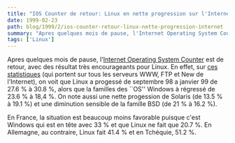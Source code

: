 ```yaml
---
title: "IOS Counter de retour: Linux en nette progression sur l'Internet"
date: 1999-02-23
path: blog/1999/2/ios-counter-retour-linux-nette-progression-internet
summary: "Apres quelques mois de pause, l'Internet Operating System Counter est de retour, avec des résultat très encourageants pour Linux."
tags: ['Linux']
---
```


<P>
Apres quelques mois de pause, l'<A HREF="http://leb.net/hzo/ioscount/">Internet Operating System Counter</A>
est de retour, avec des résultat très encourageants pour Linux. En
effet, sur <A HREF="http://leb.net/hzo/ioscount/data/r.9901.txt">ces statistiques</A> (qui portent sur tous les serveurs WWW, FTP et New de l'Internet),
on voit que Linux a progessé de septembre 98 a janvier 99 de 27.6 % à 30.8 %,
alors que la familles des ``OS'' Windows à régressé de 23.6 % à 18,4 %.
On note aussi une nette progession de Solaris (de 13.5 % à 19.1 %) et
une diminution sensible de la famille BSD (de 21 % à 16.2 %).
</P>

<P>
En France, la situation est beaucoup moins favorable puisque c'est
Windows qui est en tête avec 33 % et que Linux ne fait que 20.7 %.
En Allemagne, au contraire, Linux fait 41.4 % et en Tchéquie, 51.2 %.
</P>


